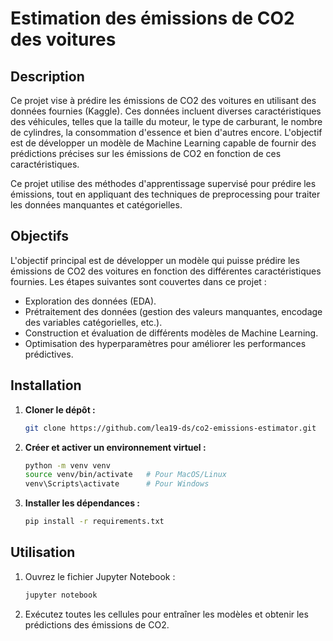# Estimation des émissions de CO2 des voitures

## Description

Ce projet vise à prédire les émissions de CO2 des voitures en utilisant des données fournies (Kaggle). Ces données incluent diverses caractéristiques des véhicules, telles que la taille du moteur, le type de carburant, le nombre de cylindres, la consommation d'essence et bien d'autres encore. L'objectif est de développer un modèle de Machine Learning capable de fournir des prédictions précises sur les émissions de CO2 en fonction de ces caractéristiques.

Ce projet utilise des méthodes d'apprentissage supervisé pour prédire les émissions, tout en appliquant des techniques de preprocessing pour traiter les données manquantes et catégorielles.

## Objectifs

L'objectif principal est de développer un modèle qui puisse prédire les émissions de CO2 des voitures en fonction des différentes caractéristiques fournies. Les étapes suivantes sont couvertes dans ce projet :
- Exploration des données (EDA).
- Prétraitement des données (gestion des valeurs manquantes, encodage des variables catégorielles, etc.).
- Construction et évaluation de différents modèles de Machine Learning.
- Optimisation des hyperparamètres pour améliorer les performances prédictives.

## Installation

1. **Cloner le dépôt :**

    ```bash
    git clone https://github.com/lea19-ds/co2-emissions-estimator.git
    ```

2. **Créer et activer un environnement virtuel :**

    ```bash
    python -m venv venv
    source venv/bin/activate   # Pour MacOS/Linux
    venv\Scripts\activate      # Pour Windows
    ```

3. **Installer les dépendances :**

    ```bash
    pip install -r requirements.txt
    ```

## Utilisation

1. Ouvrez le fichier Jupyter Notebook :

    ```bash
    jupyter notebook
    ```

2. Exécutez toutes les cellules pour entraîner les modèles et obtenir les prédictions des émissions de CO2.

